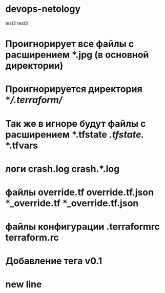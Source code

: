 # devops-netology
test2
test3
# Проигнорирует все файлы с расширением *.jpg (в основной директории)
# Проигнорируется директория **/.terraform/*
# Так же в игноре будут файлы с расширением *.tfstate *.tfstate.* *.tfvars
# логи crash.log crash.*.log
# файлы override.tf override.tf.json *_override.tf *_override.tf.json
# файлы конфигурации .terraformrc terraform.rc
# Добавление тега v0.1
#
# new line
